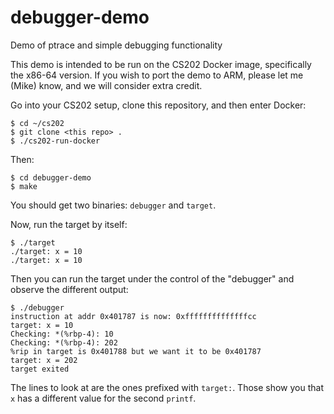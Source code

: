 # debugger-demo
Demo of ptrace and simple debugging functionality

This demo is intended to be run on the CS202 Docker image, specifically
the x86-64 version. If you wish to port the demo to ARM, please let me
(Mike) know, and we will consider extra credit.

Go into your CS202 setup, clone this repository, and then enter Docker: 
```
$ cd ~/cs202
$ git clone <this repo> .
$ ./cs202-run-docker
```

Then:
```
$ cd debugger-demo
$ make
```

You should get two binaries: `debugger` and `target`.

Now, run the target by itself:
```
$ ./target
./target: x = 10
./target: x = 10
```

Then you can run the target under the control of the "debugger" and
observe the different output:

```
$ ./debugger
instruction at addr 0x401787 is now: 0xffffffffffffffcc
target: x = 10
Checking: *(%rbp-4): 10
Checking: *(%rbp-4): 202
%rip in target is 0x401788 but we want it to be 0x401787
target: x = 202
target exited
```

The lines to look at are the ones prefixed with `target:`. Those show you
that `x` has a different value for the second `printf`.

